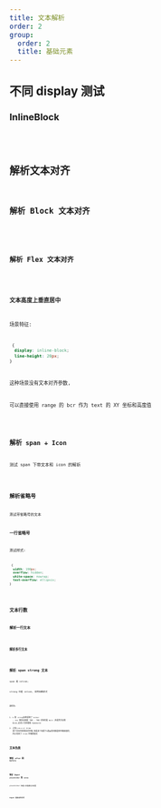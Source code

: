 ```yaml
---
title: 文本解析
order: 2
group:
  order: 2
  title: 基础元素
---
```


## 不同 display 测试

### InlineBlock

<code src="./demos/Text/SpanInlineBlock.tsx" />

## 解析文本对齐

### 解析 Block 文本对齐

<code src="./demos/Text/BlockAlign.tsx" />

### 解析 Flex 文本对齐

<code src="./demos/Text/FlexAlign.tsx" />

### 文本高度上垂直居中

场景特征:

```css
 {
  display: inline-block;
  line-height: 20px;
}
```

这种场景没有文本对齐参数,

可以直接使用 range 的 bcr 作为 text 的 XY 坐标和高度值

<code src="./demos/Text/TagInlineBlock.tsx" />

## 解析 span + Icon

测试 span 下带文本和 icon 的解析

<code src="./demos/Text/SpanIcon.tsx" />

## 解析省略号

测试带省略号的文本

### 一行省略号

测试样式:

```css
 {
  width: 190px;
  overflow: hidden;
  white-space: nowrap;
  text-overflow: ellipsis;
}
```

<code src="./demos/Text/Ellipsis.tsx" />

## 文本行数

### 解析一行文本

<code src="./demos/Text/SpanLinkRow.tsx" />

### 解析多行文本

<code src="./demos/Text/MutliLine.tsx" />

## 解析 span strong 文本

span 是 inline;

strong 也是 inline, 采用加粗样式

<code src="./demos/Text/Span.tsx" />

填的坑:

1. `b` 和 `strong`标签采用了 `bolder` , css 解析出来是 700 , 700 对应的是 `Bold` ,但是苹方没有 Bold,必须人为处理成 Semibold
2. 之前(`<=0.4.1`) trim 掉了文本所有的前后空格,但是这个场景下`2`和`条`的间距是用空格来填的, 所以去掉了 trim 空格的情况

## 文本伪类

### 解析 `after` 和 `before`

<code src="./demos/Text/Label.tsx" />

### 解析 Input `placeholder` 和 `value`

placeholder 和输入的值都在伪类里

<code src="./demos/Text/Input.tsx" />

### Input 文本对齐方式

<code src="./demos/Text/InputAligin.tsx" />

